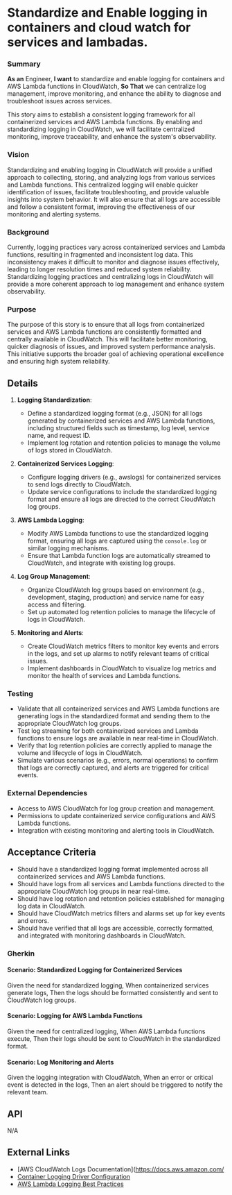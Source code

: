 
# Standardize and Enable logging in containers and cloud watch for services and lambadas.
### Summary
**As an** Engineer, **I want** to standardize and enable logging for containers and AWS Lambda functions in CloudWatch, **So That** we can centralize log management, improve monitoring, and enhance the ability to diagnose and troubleshoot issues across services.

This story aims to establish a consistent logging framework for all containerized services and AWS Lambda functions. By enabling and standardizing logging in CloudWatch, we will facilitate centralized monitoring, improve traceability, and enhance the system's observability.

### Vision
Standardizing and enabling logging in CloudWatch will provide a unified approach to collecting, storing, and analyzing logs from various services and Lambda functions. This centralized logging will enable quicker identification of issues, facilitate troubleshooting, and provide valuable insights into system behavior. It will also ensure that all logs are accessible and follow a consistent format, improving the effectiveness of our monitoring and alerting systems.

### Background
Currently, logging practices vary across containerized services and Lambda functions, resulting in fragmented and inconsistent log data. This inconsistency makes it difficult to monitor and diagnose issues effectively, leading to longer resolution times and reduced system reliability. Standardizing logging practices and centralizing logs in CloudWatch will provide a more coherent approach to log management and enhance system observability.

### Purpose
The purpose of this story is to ensure that all logs from containerized services and AWS Lambda functions are consistently formatted and centrally available in CloudWatch. This will facilitate better monitoring, quicker diagnosis of issues, and improved system performance analysis. This initiative supports the broader goal of achieving operational excellence and ensuring high system reliability.

## Details
1. **Logging Standardization**:
    - Define a standardized logging format (e.g., JSON) for all logs generated by containerized services and AWS Lambda functions, including structured fields such as timestamp, log level, service name, and request ID.
    - Implement log rotation and retention policies to manage the volume of logs stored in CloudWatch.

2. **Containerized Services Logging**:
    - Configure logging drivers (e.g., awslogs) for containerized services to send logs directly to CloudWatch.
    - Update service configurations to include the standardized logging format and ensure all logs are directed to the correct CloudWatch log groups.

3. **AWS Lambda Logging**:
    - Modify AWS Lambda functions to use the standardized logging format, ensuring all logs are captured using the `console.log` or similar logging mechanisms.
    - Ensure that Lambda function logs are automatically streamed to CloudWatch, and integrate with existing log groups.

4. **Log Group Management**:
    - Organize CloudWatch log groups based on environment (e.g., development, staging, production) and service name for easy access and filtering.
    - Set up automated log retention policies to manage the lifecycle of logs in CloudWatch.

5. **Monitoring and Alerts**:
    - Create CloudWatch metrics filters to monitor key events and errors in the logs, and set up alarms to notify relevant teams of critical issues.
    - Implement dashboards in CloudWatch to visualize log metrics and monitor the health of services and Lambda functions.

### Testing
- Validate that all containerized services and AWS Lambda functions are generating logs in the standardized format and sending them to the appropriate CloudWatch log groups.
- Test log streaming for both containerized services and Lambda functions to ensure logs are available in near real-time in CloudWatch.
- Verify that log retention policies are correctly applied to manage the volume and lifecycle of logs in CloudWatch.
- Simulate various scenarios (e.g., errors, normal operations) to confirm that logs are correctly captured, and alerts are triggered for critical events.

### External Dependencies
- Access to AWS CloudWatch for log group creation and management.
- Permissions to update containerized service configurations and AWS Lambda functions.
- Integration with existing monitoring and alerting tools in CloudWatch.

## Acceptance Criteria
- Should have a standardized logging format implemented across all containerized services and AWS Lambda functions.
- Should have logs from all services and Lambda functions directed to the appropriate CloudWatch log groups in near real-time.
- Should have log rotation and retention policies established for managing log data in CloudWatch.
- Should have CloudWatch metrics filters and alarms set up for key events and errors.
- Should have verified that all logs are accessible, correctly formatted, and integrated with monitoring dashboards in CloudWatch.

### Gherkin
#### Scenario: Standardized Logging for Containerized Services
Given the need for standardized logging,
When containerized services generate logs,
Then the logs should be formatted consistently and sent to CloudWatch log groups.

#### Scenario: Logging for AWS Lambda Functions
Given the need for centralized logging,
When AWS Lambda functions execute,
Then their logs should be sent to CloudWatch in the standardized format.

#### Scenario: Log Monitoring and Alerts
Given the logging integration with CloudWatch,
When an error or critical event is detected in the logs,
Then an alert should be triggered to notify the relevant team.

## API
N/A

## External Links
- [AWS CloudWatch Logs Documentation](https://docs.aws.amazon.com/
- [Container Logging Driver Configuration](https://docs.docker.com/config/containers/logging/configure/)
- [AWS Lambda Logging Best Practices](https://docs.aws.amazon.com/lambda/latest/dg/nodejs-logging.html)
